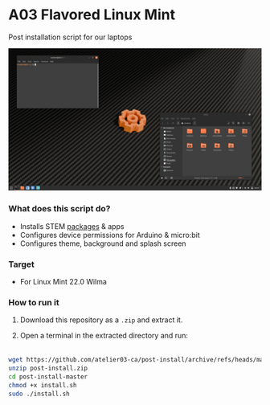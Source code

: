 # A03 Flavored Linux Mint

Post installation script for our laptops

![Thumnail](./demo/THUMBNAIL.png)

### What does this script do?

* Installs STEM [packages](./.packages) & apps
* Configures device permissions for Arduino & micro:bit
* Configures theme, background and splash screen

### Target

* For Linux Mint 22.0 Wilma

### How to run it

1. Download this repository as a `.zip` and extract it.

2. Open a terminal in the extracted directory and run:

```sh

wget https://github.com/atelier03-ca/post-install/archive/refs/heads/master.zip -O post-install.zip
unzip post-install.zip
cd post-install-master
chmod +x install.sh
sudo ./install.sh
```